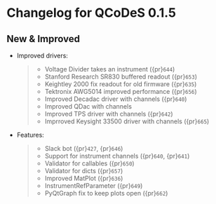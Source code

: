 # Changelog for QCoDeS 0.1.5

## New & Improved

- Improved drivers:

  > - Voltage Divider takes an instrument ({pr}`644`)
  > - Stanford Research SR830 buffered readout ({pr}`653`)
  > - Keightley 2000 fix readout for old firmware ({pr}`635`)
  > - Tektronix AWG5014 improved performance ({pr}`656`)
  > - Improved Decadac driver with channels ({pr}`640`)
  > - Improved QDac with channels
  > - Improved TPS driver with channels ({pr}`642`)
  > - Imprroved Keysight 33500 driver with channels ({pr}`665`)

- Features:

  > - Slack bot ({pr}`427`, {pr}`646`)
  > - Support for instrument channels ({pr}`640`, {pr}`641`)
  > - Validator for callables ({pr}`650`)
  > - Validator for dicts ({pr}`657`)
  > - Improved MatPlot ({pr}`636`)
  > - InstrumentRefParameter ({pr}`649`)
  > - PyQtGraph fix to keep plots open ({pr}`662`)
